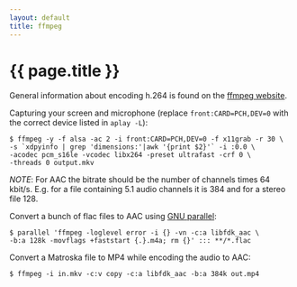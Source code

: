 ```yaml
---
layout: default
title: ffmpeg
---
```


# {{ page.title }}

General information about encoding h.264 is found on the
[ffmpeg website](https://trac.ffmpeg.org/wiki/Encode/H.264).

Capturing your screen and microphone (replace `front:CARD=PCH,DEV=0`
with the correct device listed in `aplay -L`):

    $ ffmpeg -y -f alsa -ac 2 -i front:CARD=PCH,DEV=0 -f x11grab -r 30 \
    -s `xdpyinfo | grep 'dimensions:'|awk '{print $2}'` -i :0.0 \
    -acodec pcm_s16le -vcodec libx264 -preset ultrafast -crf 0 \
    -threads 0 output.mkv

*NOTE*: For AAC the bitrate should be the number of channels times 64
kbit/s. E.g. for a file containing 5.1 audio channels it is 384 and for
a stereo file 128.

Convert a bunch of flac files to AAC using
[GNU parallel](http://www.gnu.org/software/parallel/):

    $ parallel 'ffmpeg -loglevel error -i {} -vn -c:a libfdk_aac \
    -b:a 128k -movflags +faststart {.}.m4a; rm {}' ::: **/*.flac

Convert a Matroska file to MP4 while encoding the audio to AAC:

    $ ffmpeg -i in.mkv -c:v copy -c:a libfdk_aac -b:a 384k out.mp4

